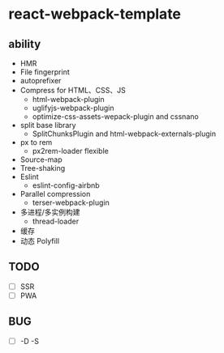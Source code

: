 # react-webpack-template

## ability

- HMR
- File fingerprint
- autoprefixer
- Compress for HTML、CSS、JS
  - html-webpack-plugin
  - uglifyjs-webpack-plugin
  - optimize-css-assets-wepack-plugin and cssnano
- split base library
  - SplitChunksPlugin and html-webpack-externals-plugin
- px to rem
  - px2rem-loader flexible
- Source-map
- Tree-shaking
- Eslint
  - eslint-config-airbnb
- Parallel compression
  - terser-webpack-plugin
- 多进程/多实例构建
  - thread-loader
- 缓存
- 动态 Polyfill

## TODO

- [ ] SSR
- [ ] PWA

## BUG

- [ ] -D -S
